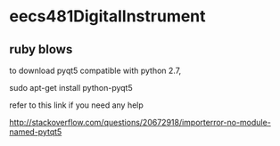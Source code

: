 # eecs481DigitalInstrument

## ruby blows

to download pyqt5 compatible with python 2.7, 

  sudo apt-get install python-pyqt5

refer to this link if you need any help

http://stackoverflow.com/questions/20672918/importerror-no-module-named-pytqt5

